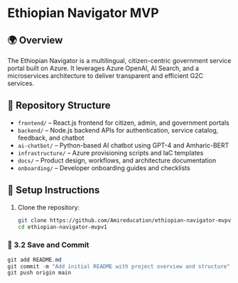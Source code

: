 # Ethiopian Navigator MVP

## 🌍 Overview

The Ethiopian Navigator is a multilingual, citizen-centric government service portal built on Azure. It leverages Azure OpenAI, AI Search, and a microservices architecture to deliver transparent and efficient G2C services.

## 📁 Repository Structure

- `frontend/` – React.js frontend for citizen, admin, and government portals
- `backend/` – Node.js backend APIs for authentication, service catalog, feedback, and chatbot
- `ai-chatbot/` – Python-based AI chatbot using GPT-4 and Amharic-BERT
- `infrastructure/` – Azure provisioning scripts and IaC templates
- `docs/` – Product design, workflows, and architecture documentation
- `onboarding/` – Developer onboarding guides and checklists

## 🚀 Setup Instructions

1. Clone the repository:

   ```bash
   git clone https://github.com/Amireducation/ethiopian-navigator-mvpv1.git
   cd ethiopian-navigator-mvpv1

### 🔹 3.2 Save and Commit

```powershell
git add README.md
git commit -m "Add initial README with project overview and structure"
git push origin main
